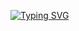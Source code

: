 <a href="https://git.io/typing-svg"><img src="https://readme-typing-svg.demolab.com?font=Fira+Code&pause=1000&color=FF5E2F&vCenter=true&multiline=true&width=435&lines=Hi%2C+I'm+Anna;Head+of+Recruitment+Department;of+IT+company+FOJIN" alt="Typing SVG" /></a>
